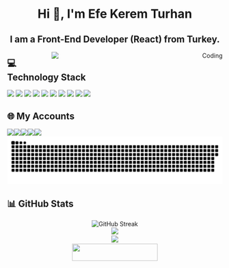 <h1 align="center">Hi 👋, I'm Efe Kerem Turhan</h1>
<h2 align="center">I am a Front-End Developer (React) from Turkey.</h2>



<div align="right">
  <img align="right" alt="Coding" width="400" src="./coding.gif"/>
</div>

## 💻 Technology Stack
<div  align="left" cursor="cursor:copy;">
<a href="#"><img src="https://img.shields.io/badge/TypeScript-007ACC?style=for-the-badge&logo=typescript&logoColor=white"></a>
<a href="#"><img src="https://img.shields.io/badge/VSCode-0078D4?style=for-the-badge&logo=visual%20studio%20code&logoColor=white"></a>
<a href="#"><img src="https://img.shields.io/badge/Xcode-007ACC?style=for-the-badge&logo=Xcode&logoColor=white"></a>
<a href="#"><img src="https://img.shields.io/badge/React-%2320232a.svg?logo=react&logoColor=%2361DAFB"></a>
<a href="#"><img src="https://img.shields.io/badge/Next.js-black?logo=next.js&logoColor=white"></a>
<a href="#"><img src="https://img.shields.io/badge/Figma-F24E1E?logo=figma&logoColor=white"></a>
<a href="#"><img src="https://img.shields.io/badge/Yarn-2C8EBB?logo=yarn&logoColor=fff"></a>
<a href="#"><img src="https://img.shields.io/badge/JavaScript-F7DF1E?logo=javascript&logoColor=000"></a>
<a href="#"><img src="https://img.shields.io/badge/Java-%23ED8B00.svg?logo=openjdk&logoColor=white"></a>
<a href="#"><img src="https://img.shields.io/badge/Android_Studio-3DDC84?style=for-the-badge&logo=android-studio&logoColor=white"></a>


</div>


## 🌐 My Accounts
<div style="display:flex;">
<a target="_blank" rel="noopener noreferrer" href="https://www.instagram.com/efekeremturhan" ><img src="https://img.shields.io/badge/Instagram-E4405F?style=for-the-badge&logo=instagram&logoColor=white"></a>
<a href="https://www.linkedin.com/in/efekeremturhan/" target="_blank"><img src="https://img.shields.io/badge/LinkedIn-0077B5?style=for-the-badge&logo=linkedin&logoColor=white"></a>
<a href="https://www.efekeremturhan.com/" target="_blank"><img src="https://img.shields.io/badge/website-000000?style=for-the-badge&logo=About.me&logoColor=white"></a>
<a href="https://apps.apple.com/us/developer/yunus-emre-eke/id1713998736" target="_blank"><img src="https://img.shields.io/badge/App_Store-0D96F6?style=for-the-badge&logo=app-store&logoColor=white"></a>
<a href="https://play.google.com/store/apps/developer?id=Yunus+Emre+EKE" target="_blank"><img src="https://img.shields.io/badge/Google_Play-414141?style=for-the-badge&logo=google-play&logoColor=white"></a>
</div>
<picture>
  <source media="(prefers-color-scheme: dark)" srcset="https://github.com/efekeremturhan/efekeremturhan/blob/output/snake-dark.svg" />
  <source media="(prefers-color-scheme: light)" srcset="https://github.com/efekeremturhan/efekeremturhan/blob/output/snake.svg" />
  <img alt="github-snake" src="https://github.com/efekeremturhan/efekeremturhan/blob/output/snake.svg" />
</picture>


## 📊 GitHub Stats

<div align="center">
  <img  width="400" src="https://streak-stats.demolab.com?user=efekeremturhan&theme=dracula&date_format=n%2Fj%5B%2FY%5D&hide_border=false" alt="GitHub Streak" />
</div>
<div align="center">
  <img width="400" src="https://github-readme-stats.vercel.app/api/top-langs?username=efekeremturhan&locale=en&hide_title=false&layout=compact&card_width=320&langs_count=6&theme=dracula&hide_border=false" />
</div>
<div align="center">
  <img width="400" src="https://github-readme-stats.vercel.app/api/?username=efekeremturhan&show_icons=true&theme=dracula&include_all_commits=true" />
</div>
<div align="center">
  <img height="40" width="200" src="https://komarev.com/ghpvc/?username=efekeremturhan&color=FF5106" />
</div>
